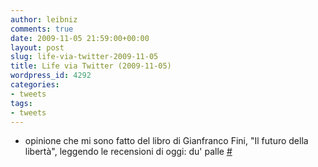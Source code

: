 ```yaml
---
author: leibniz
comments: true
date: 2009-11-05 21:59:00+00:00
layout: post
slug: life-via-twitter-2009-11-05
title: Life via Twitter (2009-11-05)
wordpress_id: 4292
categories:
- tweets
tags:
- tweets
---
```



	
  * opinione che mi sono fatto del libro di Gianfranco Fini, "Il futuro della libertà", leggendo le recensioni di oggi: du' palle [#](http://twitter.com/leibniz/statuses/5446351930)


